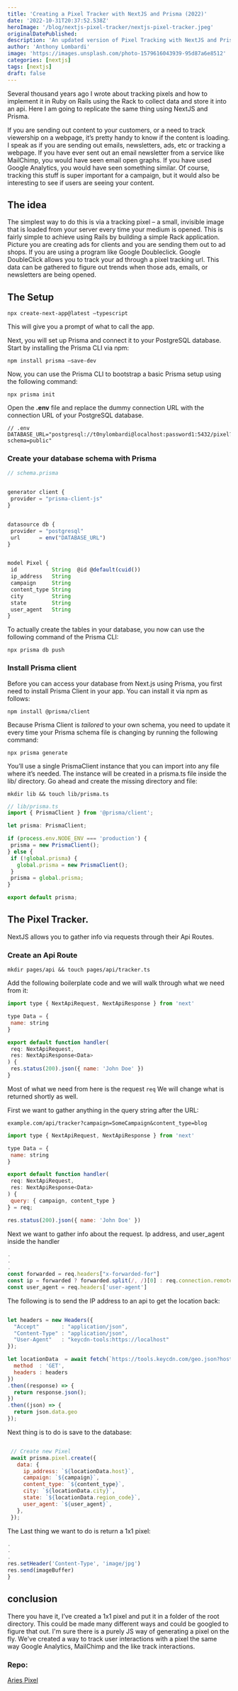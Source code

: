 ```yaml
---
title: 'Creating a Pixel Tracker with NextJS and Prisma (2022)'
date: '2022-10-31T20:37:52.538Z'
heroImage: '/blog/nextjs-pixel-tracker/nextjs-pixel-tracker.jpeg'
originalDatePublished:
description: 'An updated version of Pixel Tracking with NextJS and Prisma'
author: 'Anthony Lombardi'
image: 'https://images.unsplash.com/photo-1579616043939-95d87a6e8512'
categories: [nextjs]
tags: [nextjs]
draft: false
---
```


Several thousand years ago I wrote about tracking pixels and how to implement it in Ruby on Rails using the Rack to collect data and store it into an api.  Here I am going to replicate the same thing using NextJS and Prisma.


If you are sending out content to your customers, or a need to track viewership on a webpage, it’s pretty handy to know if the content is loading. I speak as if you are sending out emails, newsletters, ads, etc or tracking a webpage. If you have ever sent out an email newsletter from a service like MailChimp, you would have seen email open graphs. If you have used Google Analytics, you would have seen something similar. Of course, tracking this stuff is super important for a campaign, but it would also be interesting to see if users are seeing your content.


## The idea
The simplest way to do this is via a tracking pixel – a small, invisible image that is loaded from your server every time your medium is opened. This is fairly simple to achieve using Rails by building a simple Rack application. Picture you are creating ads for clients and you are sending them out to ad shops. If you are using a program like Google Doubleclick. Google DoubleClick allows you to track your ad through a pixel tracking url. This data can be gathered to figure out trends when those ads, emails, or newsletters are being opened.


## The Setup


```
npx create-next-app@latest —typescript
```


This will give you a prompt of what to call the app.


Next, you will set up Prisma and connect it to your PostgreSQL database. Start by installing the Prisma CLI via npm:
```
npm install prisma —save-dev
```


Now, you can use the Prisma CLI to bootstrap a basic Prisma setup using the following command:
```
npx prisma init
```


Open the **.env** file and replace the dummy connection URL with the connection URL of your PostgreSQL database.
```
// .env
DATABASE_URL="postgresql://t0nylombardi@localhost:password1:5432/pixel?schema=public"
```


 ### Create your database schema with Prisma


```javascript
// schema.prisma


generator client {
 provider = "prisma-client-js"
}


datasource db {
 provider = "postgresql"
 url      = env("DATABASE_URL")
}


model Pixel {
 id           String  @id @default(cuid())
 ip_address   String
 campaign     String
 content_type String
 city         String
 state        String
 user_agent   String
}
```


To actually create the tables in your database, you now can use the following command of the Prisma CLI:

```
npx prisma db push
```


### Install Prisma client

Before you can access your database from Next.js using Prisma, you first need to install Prisma Client in your app. You can install it via npm as follows:

```shell
npm install @prisma/client
```

Because Prisma Client is *tailored* to your own schema, you need to update it every time your Prisma schema file is changing by running the following command:

```shell
npx prisma generate
```

You’ll use a single PrismaClient instance that you can import into any file where it’s needed. The instance will be created in a prisma.ts file inside the lib/ directory. Go ahead and create the missing directory and file:

```shell
mkdir lib && touch lib/prisma.ts
```

```javascript
// lib/prisma.ts
import { PrismaClient } from '@prisma/client';

let prisma: PrismaClient;

if (process.env.NODE_ENV === 'production') {
 prisma = new PrismaClient();
} else {
 if (!global.prisma) {
   global.prisma = new PrismaClient();
 }
 prisma = global.prisma;
}

export default prisma;
```

## The Pixel Tracker.

NextJS allows you to gather info via requests through their Api Routes.


### Create an Api Route

```shell
mkdir pages/api && touch pages/api/tracker.ts
```

Add the following boilerplate code and we will walk through what we need from it:

```javascript
import type { NextApiRequest, NextApiResponse } from 'next'

type Data = {
 name: string
}

export default function handler(
 req: NextApiRequest,
 res: NextApiResponse<Data>
) {
 res.status(200).json({ name: 'John Doe' })
}
```

Most of what we need from here is the request `req` We will change what is returned shortly as well.

First we want to gather anything in the query string after the URL:

```
example.com/api/tracker?campaign=SomeCampaign&content_type=blog
```


```javascript
import type { NextApiRequest, NextApiResponse } from 'next'

type Data = {
 name: string
}

export default function handler(
 req: NextApiRequest,
 res: NextApiResponse<Data>
) {
 query: { campaign, content_type }
} = req;

res.status(200).json({ name: 'John Doe' })
```

Next we want to gather info about the request. Ip address, and user_agent inside the handler


```javascript
.
.
.
const forwarded = req.headers["x-forwarded-for"]
const ip = forwarded ? forwarded.split(/, /)[0] : req.connection.remoteAddress
const user_agent = req.headers['user-agent']

```

The following is to send the IP address to an api to get the location back:


```javascript

let headers = new Headers({
  "Accept"       : "application/json",
  "Content-Type" : "application/json",
  "User-Agent"   : "keycdn-tools:https://localhost"
});

let locationData  = await fetch(`https://tools.keycdn.com/geo.json?host=${ip}`, {
  method  : 'GET',
  headers : headers
})
.then((response) => {
  return response.json();
})
.then((json) => {
  return json.data.geo
});

```

Next thing is to do is save to the database:

```javascript

 // Create new Pixel
 await prisma.pixel.create({
   data: {
     ip_address: `${locationData.host}`,
     campaign: `${campaign}`,
     content_type: `${content_type}`,
     city: `${locationData.city}`,
     state: `${locationData.region_code}`,
     user_agent: `${user_agent}`,
   },
 });

```

The Last thing we want to do is return a 1x1 pixel:

```javascript
.
.
.
res.setHeader('Content-Type', 'image/jpg')
res.send(imageBuffer)
}
```


## conclusion

There you have it, I’ve created a 1x1 pixel and put it in a folder of the root directory. This could be made many different ways and could be googled to figure that out. I'm sure there is a purely JS way of generating a pixel on the fly. We've created a way to track user interactions with a pixel the same way Google Analytics, MailChimp and the like track interactions.

### Repo:

[Aries Pixel](https://github.com/t0nylombardi/ariesPixel)
